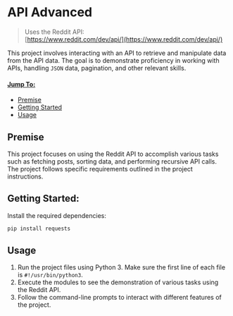 # API Advanced
> Uses the Reddit API:  
> [https://www.reddit.com/dev/api/](https://www.reddit.com/dev/api/)  

This project involves interacting with an API to retrieve and manipulate data from the API data. The goal is to demonstrate proficiency in working with APIs, handling `JSON` data, pagination, and other relevant skills.

#### [Jump To:]()

- [Premise](#premise)
- [Getting Started](#getting-started)
- [Usage](#usage)


## Premise

This project focuses on using the Reddit API to accomplish various tasks such as fetching posts, sorting data, and performing recursive API calls. The project follows specific requirements outlined in the project instructions.

## Getting Started:
Install the required dependencies:

```bash
pip install requests
```

## Usage

1. Run the project files using Python 3. Make sure the first line of each file is `#!/usr/bin/python3`.
2. Execute the modules to see the demonstration of various tasks using the Reddit API.
3. Follow the command-line prompts to interact with different features of the project.
